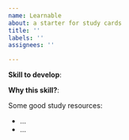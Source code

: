 ```yaml
---
name: Learnable
about: a starter for study cards
title: ''
labels: ''
assignees: ''

---
```


__Skill to develop__:

__Why this skill?__:

Some good study resources:
* ...
* ...



